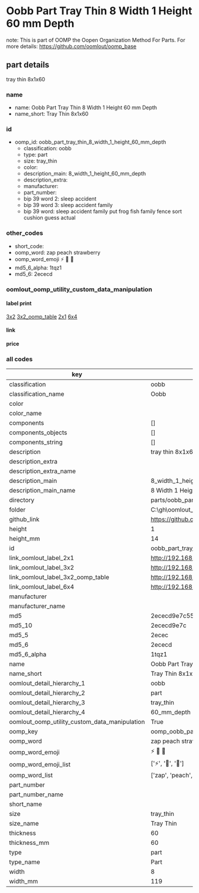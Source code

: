 # Oobb Part Tray Thin 8 Width 1 Height 60 mm Depth  

note: This is part of OOMP the Oopen Organization Method For Parts. For more details: https://github.com/oomlout/oomp_base

##  part details
  



tray thin 8x1x60



### name
* name: Oobb Part Tray Thin 8 Width 1 Height 60 mm Depth
* name_short: Tray Thin 8x1x60 
### id
* oomp_id: oobb_part_tray_thin_8_width_1_height_60_mm_depth
  * classification: oobb
  * type: part
  * size: tray_thin
  * color: 
  * description_main: 8_width_1_height_60_mm_depth
  * description_extra: 
  * manufacturer: 
  * part_number: 
  * bip 39 word 2: sleep accident
  * bip 39 word 3: sleep accident family
  * bip 39 word: sleep accident family put frog fish family fence sort cushion guess actual

### other_codes
* short_code: 
* oomp_word: zap peach strawberry
* oomp_word_emoji :zap: :peach: :strawberry:
* md5_6_alpha: 1tqz1
* md5_6: 2ececd






### oomlout_oomp_utility_custom_data_manipulation
#### label print
[3x2](http://192.168.1.245:1112/?label=oomp%201tqz1)
[3x2_oomp_table](http://192.168.1.108:1112/?label=oomp%201tqz1)
[2x1](http://192.168.1.242:1112/?label=oomp%201tqz1)
[6x4](http://192.168.1.55:1112/?label=oomp%201tqz1)    

#### link

                              

#### price







### all codes 
| key | value |  
| --- | --- |  
| classification | oobb |  
| classification_name | Oobb |  
| color |  |  
| color_name |  |  
| components | [] |  
| components_objects | [] |  
| components_string | [] |  
| description | tray thin 8x1x60 |  
| description_extra |  |  
| description_extra_name |  |  
| description_main | 8_width_1_height_60_mm_depth |  
| description_main_name | 8 Width 1 Height 60 mm Depth |  
| directory | parts/oobb_part_tray_thin_8_width_1_height_60_mm_depth |  
| folder | C:\gh\oomlout_oobb_version_4_generated_parts\things\oobb_part_tray_thin_8_width_1_height_60_mm_depth |  
| github_link | https://github.com/oomlout/oomlout_oomp_part_src/tree/main/parts/oobb_part_tray_thin_8_width_1_height_60_mm_depth |  
| height | 1 |  
| height_mm | 14 |  
| id | oobb_part_tray_thin_8_width_1_height_60_mm_depth |  
| link_oomlout_label_2x1 | http://192.168.1.242:1112/?label=oomp%201tqz1 |  
| link_oomlout_label_3x2 | http://192.168.1.245:1112/?label=oomp%201tqz1 |  
| link_oomlout_label_3x2_oomp_table | http://192.168.1.108:1112/?label=oomp%201tqz1 |  
| link_oomlout_label_6x4 | http://192.168.1.55:1112/?label=oomp%201tqz1 |  
| manufacturer |  |  
| manufacturer_name |  |  
| md5 | 2ececd9e7c550a515eae9aeca5005e59 |  
| md5_10 | 2ececd9e7c |  
| md5_5 | 2ecec |  
| md5_6 | 2ececd |  
| md5_6_alpha | 1tqz1 |  
| name | Oobb Part Tray Thin 8 Width 1 Height 60 mm Depth |  
| name_short | Tray Thin 8x1x60  |  
| oomlout_detail_hierarchy_1 | oobb |  
| oomlout_detail_hierarchy_2 | part |  
| oomlout_detail_hierarchy_3 | tray_thin |  
| oomlout_detail_hierarchy_4 | 60_mm_depth |  
| oomlout_oomp_utility_custom_data_manipulation | True |  
| oomp_key | oomp_oobb_part_tray_thin_8_width_1_height_60_mm_depth |  
| oomp_word | zap peach strawberry |  
| oomp_word_emoji | :zap: :peach: :strawberry: |  
| oomp_word_emoji_list | [':zap:', ':peach:', ':strawberry:'] |  
| oomp_word_list | ['zap', 'peach', 'strawberry'] |  
| part_number |  |  
| part_number_name |  |  
| short_name |  |  
| size | tray_thin |  
| size_name | Tray Thin |  
| thickness | 60 |  
| thickness_mm | 60 |  
| type | part |  
| type_name | Part |  
| width | 8 |  
| width_mm | 119 |  
